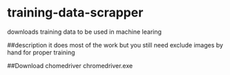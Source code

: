 # training-data-scrapper
downloads training data to be used in machine learing

##description
it does most of the work but you still need exclude images by hand for proper training

##Download chomedriver
chromedriver.exe

